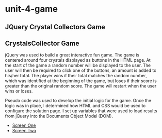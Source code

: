# unit-4-game
## JQuery Crystal Collectors Game

## CrystalsCollector Game
  jQuery was used to build a great interactive fun game. The game is centered around four crystals displayed as buttons in the HTML page.  At the start of the game a random number will be displayed to the user. The user will then be required to click one of the buttons, an amount is added to his/her total. 
 The player wins if their total matches the random number, which was identified at the beginning of the game, but loses if their score is greater than the original random score. 
The game will restart when the user wins or loses. 

 Pseudo code was used to develop the initial logic for the game. Once the logic was in place, I determined how HTML and CSS would be used to configure the solution page. I set up variables that were used to load results from jQuery into the Documents Object Model (DOM).

- [Screen One](https://github.com/DiggsNG/unit-4-game/blob/master/images/Crystal01.PNG)
- [Screen Two](https://github.com/DiggsNG/unit-4-game/blob/master/images/Crystal02.PNG)
